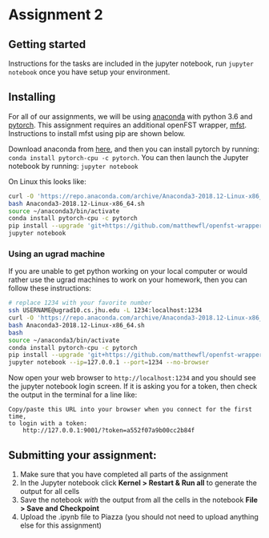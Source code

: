 # Assignment 2

## Getting started
Instructions for the tasks are included in the jupyter notebook, run `jupyter
notebook` once you have setup your environment.

## Installing
For all of our assignments, we will be using [anaconda](https://www.anaconda.com/download/) with python 3.6 and [pytorch](http://pytorch.org/).  This assignment requires an additional openFST wrapper, [mfst](https://github.com/matthewfl/openfst-wrapper).  Instructions to install mfst using pip are shown below.

Download anaconda from [here](https://www.anaconda.com/download/), and then you can install pytorch by running: `conda install pytorch-cpu -c pytorch`.  You can then launch the Jupyter notebook by running: `jupyter notebook`

On Linux this looks like:
```bash
curl -O 'https://repo.anaconda.com/archive/Anaconda3-2018.12-Linux-x86_64.sh'
bash Anaconda3-2018.12-Linux-x86_64.sh
source ~/anaconda3/bin/activate
conda install pytorch-cpu -c pytorch
pip install --upgrade 'git+https://github.com/matthewfl/openfst-wrapper.git'
jupyter notebook
```
### Using an ugrad machine
If you are unable to get python working on your local computer or would rather
use the ugrad machines to work on your homework, then you can follow these
instructions:

```bash
# replace 1234 with your favorite number
ssh USERNAME@ugrad10.cs.jhu.edu -L 1234:localhost:1234
curl -O 'https://repo.anaconda.com/archive/Anaconda3-2018.12-Linux-x86_64.sh'
bash Anaconda3-2018.12-Linux-x86_64.sh
bash
source ~/anaconda3/bin/activate
conda install pytorch-cpu -c pytorch
pip install --upgrade 'git+https://github.com/matthewfl/openfst-wrapper.git'
jupyter notebook --ip=127.0.0.1 --port=1234 --no-browser
```
Now open your web browser to `http://localhost:1234` and you should see the jupyter notebook login screen.
If it is asking you for a token, then check the output in the terminal for a line like:
```
Copy/paste this URL into your browser when you connect for the first time,
to login with a token:
    http://127.0.0.1:9001/?token=a552f07a9b00cc2b84f
```

## Submitting your assignment:
  1. Make sure that you have completed all parts of the assignment
  2. In the Jupyter notebook click **Kernel > Restart & Run all** to generate the output for all cells
  3. Save the notebook *with* the output from all the cells in the notebook **File > Save and Checkpoint**
  4. Upload the .ipynb file to Piazza (you should not need to upload anything else for this assignment)
